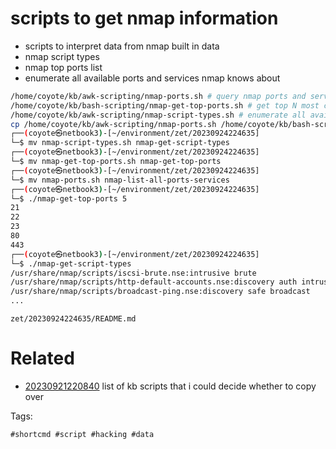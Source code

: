 # scripts to get nmap information

- scripts to interpret data from nmap built in data
- nmap script types
- nmap top ports list
- enumerate all available ports and services nmap knows about

```bash
/home/coyote/kb/awk-scripting/nmap-ports.sh # query nmap ports and service description definitions
/home/coyote/kb/bash-scripting/nmap-get-top-ports.sh # get top N most common ports from nmap list pass argument
/home/coyote/kb/awk-scripting/nmap-script-types.sh # enumerate all available types of nmap scripts
cp /home/coyote/kb/awk-scripting/nmap-ports.sh /home/coyote/kb/bash-scripting/nmap-get-top-ports.sh /home/coyote/kb/awk-scripting/nmap-script-types.sh .
┌──(coyote㉿netbook3)-[~/environment/zet/20230924224635]
└─$ mv nmap-script-types.sh nmap-get-script-types
┌──(coyote㉿netbook3)-[~/environment/zet/20230924224635]
└─$ mv nmap-get-top-ports.sh nmap-get-top-ports
┌──(coyote㉿netbook3)-[~/environment/zet/20230924224635]
└─$ mv nmap-ports.sh nmap-list-all-ports-services
┌──(coyote㉿netbook3)-[~/environment/zet/20230924224635]
└─$ ./nmap-get-top-ports 5
21
22
23
80
443
┌──(coyote㉿netbook3)-[~/environment/zet/20230924224635]
└─$ ./nmap-get-script-types
/usr/share/nmap/scripts/iscsi-brute.nse:intrusive brute
/usr/share/nmap/scripts/http-default-accounts.nse:discovery auth intrusive
/usr/share/nmap/scripts/broadcast-ping.nse:discovery safe broadcast
...
```

` zet/20230924224635/README.md `

# Related

- [20230921220840](/zet/20230921220840/README.md) list of kb scripts that i could decide whether to copy over

Tags:

    #shortcmd #script #hacking #data
